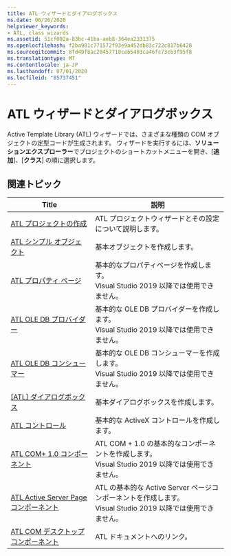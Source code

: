 ```yaml
---
title: ATL ウィザードとダイアログボックス
ms.date: 06/26/2020
helpviewer_keywords:
- ATL, class wizards
ms.assetid: 51cf002a-83bc-41ba-aeb8-364ea2331375
ms.openlocfilehash: f2ba981c771572f93e9a452db83c722c817b6428
ms.sourcegitcommit: 8fd49f8ac20457710ceb5403ca46fc73cb3f95f8
ms.translationtype: MT
ms.contentlocale: ja-JP
ms.lasthandoff: 07/01/2020
ms.locfileid: "85737451"
---
```

# <a name="atl-wizards-and-dialog-boxes"></a>ATL ウィザードとダイアログボックス

Active Template Library (ATL) ウィザードでは、さまざまな種類の COM オブジェクトの定型コードが生成されます。 ウィザードを実行するには、**ソリューションエクスプローラー**でプロジェクトのショートカットメニューを開き、[**追加**]、[**クラス**] の順に選択します。

## <a name="related-articles"></a>関連トピック

|Title|説明|
|-----------|-----------------|
|[ATL プロジェクトの作成](../../atl/reference/creating-an-atl-project.md)|ATL プロジェクトウィザードとその設定について説明します。|
|[ATL シンプル オブジェクト](../../atl/reference/adding-an-atl-simple-object.md)|基本オブジェクトを作成します。|
|[ATL プロパティ ページ](../../atl/reference/adding-an-atl-property-page.md)|基本的なプロパティページを作成します。</br>Visual Studio 2019 以降では使用できません。|
|[ATL OLE DB プロバイダー](../../atl/reference/adding-an-atl-ole-db-provider.md)|基本的な OLE DB プロバイダーを作成します。</br>Visual Studio 2019 以降では使用できません。|
|[ATL OLE DB コンシューマー](../../atl/reference/adding-an-atl-ole-db-consumer.md)|基本的な OLE DB コンシューマーを作成します。</br>Visual Studio 2019 以降では使用できません。|
|[[ATL] ダイアログボックス](../../atl/reference/adding-an-atl-dialog-box.md)|基本ダイアログボックスを作成します。|
|[ATL コントロール](../../atl/reference/adding-an-atl-control.md)|基本的な ActiveX コントロールを作成します。|
|[ATL COM+ 1.0 コンポーネント](../../atl/reference/adding-an-atl-com-plus-1-0-component.md)|ATL COM + 1.0 の基本的なコンポーネントを作成します。</br>Visual Studio 2019 以降では使用できません。|
|[ATL Active Server Page コンポーネント](../../atl/reference/adding-an-atl-active-server-page-component.md)|ATL の基本的な Active Server ページコンポーネントを作成します。</br>Visual Studio 2019 以降では使用できません。|
|[ATL COM デスクトップ コンポーネント](../../atl/atl-com-desktop-components.md)|ATL ドキュメントへのリンク。|
